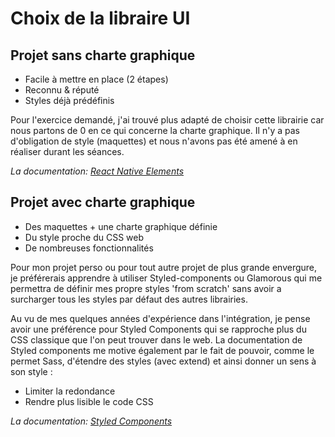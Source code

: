 Choix de la libraire UI
===================

Projet sans charte graphique
------------

* Facile à mettre en place (2 étapes)
* Reconnu & réputé
* Styles déjà prédéfinis

Pour l'exercice demandé, j'ai trouvé plus adapté de choisir cette librairie car nous partons de 0 en ce qui concerne la charte graphique. Il n'y a pas d'obligation de style (maquettes) et nous n'avons pas été amené à en réaliser durant les séances.

_La documentation: [React Native Elements](https://react-native-training.github.io/react-native-elements/Installation/default_installation/)_

Projet avec charte graphique
-------

* Des maquettes + une charte graphique définie
* Du style proche du CSS web
* De nombreuses fonctionnalités

Pour mon projet perso ou pour tout autre projet de plus grande envergure, je préférerais apprendre à utiliser Styled-components ou Glamorous qui me permettra de définir mes propre styles 'from scratch' sans avoir a surcharger tous les styles par défaut des autres librairies.

Au vu de mes quelques années d'expérience dans l'intégration, je pense avoir une préférence pour Styled Components qui se rapproche plus du CSS classique que l'on peut trouver dans le web. La documentation de Styled components me motive également par le fait de pouvoir, comme le permet Sass, d'étendre des styles (avec extend) et ainsi donner un sens à son style :

* Limiter la redondance
* Rendre plus lisible le code CSS

_La documentation: [Styled Components](https://www.styled-components.com/docs/basics#getting-started)_
